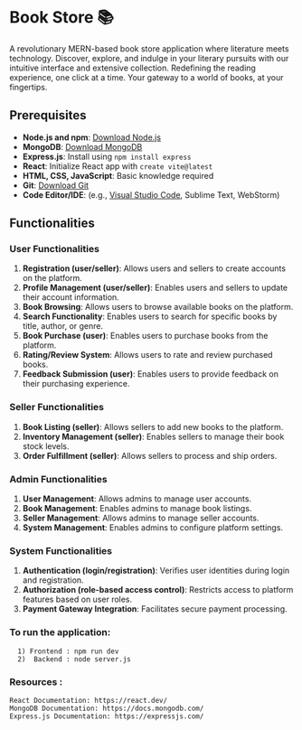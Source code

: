 # Book Store 📚

A revolutionary MERN-based book store application where literature meets technology. Discover, explore, and indulge in your literary pursuits with our intuitive interface and extensive collection. 
Redefining the reading experience, one click at a time. Your gateway to a world of books, at your fingertips.

## Prerequisites

- **Node.js and npm**: [Download Node.js](https://nodejs.org/en/download/)
- **MongoDB**: [Download MongoDB](https://www.mongodb.com/try/download/community)
- **Express.js**: Install using `npm install express`
- **React**: Initialize React app with `create vite@latest`
- **HTML, CSS, JavaScript**: Basic knowledge required
- **Git**: [Download Git](https://git-scm.com/downloads)
- **Code Editor/IDE**: (e.g., [Visual Studio Code](https://code.visualstudio.com/), Sublime Text, WebStorm)

## Functionalities

### User Functionalities
1. **Registration (user/seller)**: Allows users and sellers to create accounts on the platform.
2. **Profile Management (user/seller)**: Enables users and sellers to update their account information.
3. **Book Browsing**: Allows users to browse available books on the platform.
4. **Search Functionality**: Enables users to search for specific books by title, author, or genre.
5. **Book Purchase (user)**: Enables users to purchase books from the platform.
6. **Rating/Review System**: Allows users to rate and review purchased books.
7. **Feedback Submission (user)**: Enables users to provide feedback on their purchasing experience.

### Seller Functionalities
1. **Book Listing (seller)**: Allows sellers to add new books to the platform.
2. **Inventory Management (seller)**: Enables sellers to manage their book stock levels.
3. **Order Fulfillment (seller)**: Allows sellers to process and ship orders.

### Admin Functionalities
1. **User Management**: Allows admins to manage user accounts.
2. **Book Management**: Enables admins to manage book listings.
3. **Seller Management**: Allows admins to manage seller accounts.
4. **System Management**: Enables admins to configure platform settings.

### System Functionalities
1. **Authentication (login/registration)**: Verifies user identities during login and registration.
2. **Authorization (role-based access control)**: Restricts access to platform features based on user roles.
3. **Payment Gateway Integration**: Facilitates secure payment processing.


### To run the application:
      1) Frontend : npm run dev
      2)  Backend : node server.js
                
### Resources :
    React Documentation: https://react.dev/
    MongoDB Documentation: https://docs.mongodb.com/
    Express.js Documentation: https://expressjs.com/ 
